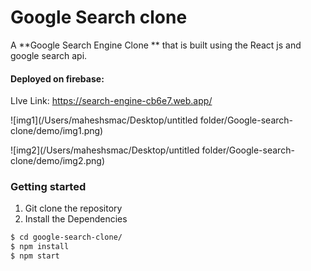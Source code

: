 # Google Search clone

A  **Google Search Engine Clone ** that is built using the React js and google search api.



####  Deployed on firebase:

LIve Link: https://search-engine-cb6e7.web.app/



![img1](/Users/maheshsmac/Desktop/untitled folder/Google-search-clone/demo/img1.png)



![img2](/Users/maheshsmac/Desktop/untitled folder/Google-search-clone/demo/img2.png)



### 

### Getting started

1. Git clone the repository
2. Install the Dependencies

```bash
$ cd google-search-clone/
$ npm install
$ npm start
```